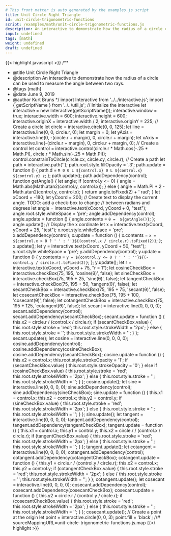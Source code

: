 ```yaml
---
# This front matter is auto generated by the examples.js script
title: Unit Circle Right Triangle
id: unit-circle-trigonometric-functions
script: /examples/math/unit-circle-trigonometric-functions.js
description: An interactive to demonstrate how the radius of a circle can be used to measure the angle between two rays.
input: undefined
tags: [math]
weight: undefined
draft: undefined
---
```


{{< highlight javascript >}}
/**
* @title Unit Circle Right Triangle
* @description An interactive to demonstrate how the radius of a circle can be used to measure the angle between two rays.
* @tags [math]
* @date June 9, 2019
* @author Kurt Bruns
*/
import Interactive from '../../interactive.js';
import { getScriptName } from '../../util.js';
// Initialize the interactive
let interactive = new Interactive(getScriptName());
interactive.window = true;
interactive.width = 600;
interactive.height = 600;
interactive.originX = interactive.width / 2;
interactive.originY = 225;
// Create a circle
let circle = interactive.circle(0, 0, 125);
let line = interactive.line(0, 0, circle.r, 0);
let margin = 0;
let yAxis = interactive.line(0, -(circle.r + margin), 0, circle.r + margin);
let xAxis = interactive.line(-(circle.r + margin), 0, circle.r + margin, 0);
// Create a control
let control = interactive.control(circle.r * Math.cos(-.25 * Math.PI), circle.r * Math.sin(-.25 * Math.PI));
control.constrainToCircle(circle.cx, circle.cy, circle.r);
// Create a path
let path = interactive.path('');
path.root.style.fillOpacity = '.3';
path.update = function () {
    path.d = `M 0 0
            L ${control.x} 0
            L ${control.x} ${control.y}
            z`;
};
path.update();
path.addDependency(control);
function getAngle() {
    let angle;
    if (control.y <= 0) {
        angle = Math.abs(Math.atan2(control.y, control.x));
    }
    else {
        angle = Math.PI * 2 - Math.atan2(control.y, control.x);
    }
    return angle.toFixed(2) + ' rad';
}
let xCoord = -180;
let yCoord = 200;
// Create text to display the current angle. TODO: add a check-box to change
// between radians and degrees
let angle = interactive.text(xCoord, yCoord + 0, "test");
angle.root.style.whiteSpace = 'pre';
angle.addDependency(control);
angle.update = function () {
    angle.contents = `θ =  ${getAngle()}`;
};
angle.update();
// Display the x cordinate
let x = interactive.text(xCoord, yCoord + 25, "test");
x.root.style.whiteSpace = 'pre';
x.addDependency(control);
x.update = function () {
    x.contents = `x = ${control.x > 0 ? ' ' : ''}${(control.x / circle.r).toFixed(2)}`;
};
x.update();
let y = interactive.text(xCoord, yCoord + 50, "test");
y.root.style.whiteSpace = 'pre';
y.addDependency(control);
y.update = function () {
    y.contents = `y = ${control.y <= 0 ? ' ' : ''}${(-control.y / circle.r).toFixed(2)}`;
};
y.update();
let r = interactive.text(xCoord, yCoord + 75, "r =  1");
let cosineCheckBox = interactive.checkBox(75, 195, 'cosine(θ)', false);
let sineCheckBox = interactive.checkBox(75, 195 + 25, 'sine(θ)', false);
let tangentCheckBox = interactive.checkBox(75, 195 + 50, 'tangent(θ)', false);
let secantCheckBox = interactive.checkBox(75, 195 + 75, 'secant(θ)', false);
let cosecantCheckBox = interactive.checkBox(75, 195 + 100, 'cosecant(θ)', false);
let cotangentCheckBox = interactive.checkBox(75, 195 + 125, 'cotangent(θ)', false);
let secant = interactive.line(0, 0, 0, 0);
secant.addDependency(control);
secant.addDependency(secantCheckBox);
secant.update = function () {
    this.x2 = circle.r / (control.x / circle.r);
    if (secantCheckBox.value) {
        this.root.style.stroke = 'red';
        this.root.style.strokeWidth = '2px';
    }
    else {
        this.root.style.stroke = '';
        this.root.style.strokeWidth = '';
    }
};
secant.update();
let cosine = interactive.line(0, 0, 0, 0);
cosine.addDependency(control);
cosine.addDependency(cosineCheckBox);
cosine.addDependency(secantCheckBox);
cosine.update = function () {
    this.x2 = control.x;
    this.root.style.strokeOpacity = '1';
    if (secantCheckBox.value) {
        this.root.style.strokeOpacity = '0';
    }
    else if (cosineCheckBox.value) {
        this.root.style.stroke = 'red';
        this.root.style.strokeWidth = '2px';
    }
    else {
        this.root.style.stroke = '';
        this.root.style.strokeWidth = '';
    }
};
cosine.update();
let sine = interactive.line(0, 0, 0, 0);
sine.addDependency(control);
sine.addDependency(sineCheckBox);
sine.update = function () {
    this.x1 = control.x;
    this.x2 = control.x;
    this.y2 = control.y;
    if (sineCheckBox.value) {
        this.root.style.stroke = 'red';
        this.root.style.strokeWidth = '2px';
    }
    else {
        this.root.style.stroke = '';
        this.root.style.strokeWidth = '';
    }
};
sine.update();
let tangent = interactive.line(0, 0, 0, 0);
tangent.addDependency(control);
tangent.addDependency(tangentCheckBox);
tangent.update = function () {
    this.x1 = control.x;
    this.y1 = control.y;
    this.x2 = circle.r / (control.x / circle.r);
    if (tangentCheckBox.value) {
        this.root.style.stroke = 'red';
        this.root.style.strokeWidth = '2px';
    }
    else {
        this.root.style.stroke = '';
        this.root.style.strokeWidth = '';
    }
};
tangent.update();
let cotangent = interactive.line(0, 0, 0, 0);
cotangent.addDependency(control);
cotangent.addDependency(cotangentCheckBox);
cotangent.update = function () {
    this.y1 = circle.r / (control.y / circle.r);
    this.x2 = control.x;
    this.y2 = control.y;
    if (cotangentCheckBox.value) {
        this.root.style.stroke = 'red';
        this.root.style.strokeWidth = '2px';
    }
    else {
        this.root.style.stroke = '';
        this.root.style.strokeWidth = '';
    }
};
cotangent.update();
let cosecant = interactive.line(0, 0, 0, 0);
cosecant.addDependency(control);
cosecant.addDependency(cosecantCheckBox);
cosecant.update = function () {
    this.y2 = circle.r / (control.y / circle.r);
    if (cosecantCheckBox.value) {
        this.root.style.stroke = 'red';
        this.root.style.strokeWidth = '2px';
    }
    else {
        this.root.style.stroke = '';
        this.root.style.strokeWidth = '';
    }
};
cosecant.update();
// Create a point at the origin
let point = interactive.circle(0, 0, 3);
point.fill = 'black';
//# sourceMappingURL=unit-circle-trigonometric-functions.js.map
{{</ highlight >}}

